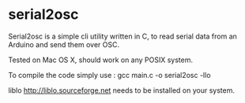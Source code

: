 # serial2osc

Serial2osc is a simple cli utility written in C, to read serial data from an Arduino and send them over OSC.


Tested on Mac OS X, should work on any POSIX system.

To compile the code simply use : gcc main.c -o serial2osc -llo

liblo <http://liblo.sourceforge.net> needs to be installed on your system.

